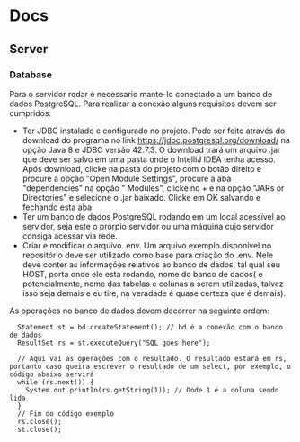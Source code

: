 # Docs

## Server
### Database
Para o servidor rodar é necessario mante-lo conectado a um banco de dados PostgreSQL. Para realizar a conexão alguns requisitos devem ser cumpridos:
  * Ter JDBC instalado e configurado no projeto. Pode ser feito através do download do programa no link https://jdbc.postgresql.org/download/ na opção Java 8 e JDBC versão 42.7.3. O download trará um arquivo .jar que deve ser salvo em uma pasta onde o IntelliJ IDEA tenha acesso. Após download, clicke na pasta do projeto com o botão direito e procure a opção "Open Module Settings", procure a aba "dependencies" na opção " Modules", clicke no + e na opção "JARs or Directories" e selecione o .jar baixado. Clicke em OK salvando e fechando esta aba
  * Ter um banco de dados PostgreSQL rodando em um local acessível ao servidor, seja este o prórpio servidor ou uma máquina cujo servidor consiga acessar via rede.
  * Criar e modificar o arquivo .env. Um arquivo exemplo disponível no repositório deve ser utilizado como base para criação do .env. Nele deve conter as informações relativos ao banco de dados, tal qual seu HOST, porta onde ele está rodando, nome do banco de dados( e potencialmente, nome das tabelas e colunas a serem utilizadas, talvez isso seja demais e eu tire, na veradade é quase certeza que é demais).

As operações no banco de dados devem decorrer na seguinte ordem:
```
  Statement st = bd.createStatement(); // bd é a conexão com o banco de dados
  ResultSet rs = st.executeQuery("SQL goes here");

  // Aqui vai as operações com o resultado. O resultado estará em rs, portanto caso queira escrever o resultado de um select, por exemplo, o código abaixo servirá
  while (rs.next()) {
    System.out.println(rs.getString(1)); // Onde 1 é a coluna sendo lida
  }
  // Fim do código exemplo
  rs.close();
  st.close();
```
